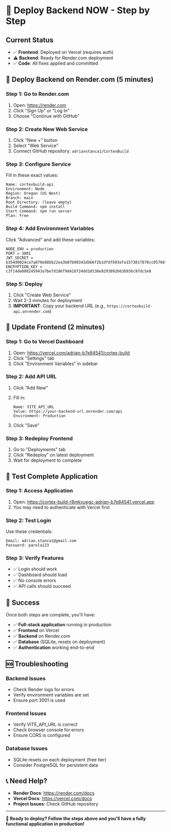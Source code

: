 # 🚀 Deploy Backend NOW - Step by Step

## Current Status

- ✅ **Frontend**: Deployed on Vercel (requires auth)
- ⚠️ **Backend**: Ready for Render.com deployment
- ✅ **Code**: All fixes applied and committed

## 🎯 Deploy Backend on Render.com (5 minutes)

### Step 1: Go to Render.com

1. Open: <https://render.com>
2. Click "Sign Up" or "Log In"
3. Choose "Continue with GitHub"

### Step 2: Create New Web Service

1. Click "New +" button
2. Select "Web Service"
3. Connect GitHub repository: `adrianstanca1/CortexBuild`

### Step 3: Configure Service

Fill in these exact values:

```
Name: cortexbuild-api
Environment: Node
Region: Oregon (US West)
Branch: main
Root Directory: (leave empty)
Build Command: npm install
Start Command: npm run server
Plan: Free
```

### Step 4: Add Environment Variables

Click "Advanced" and add these variables:

```
NODE_ENV = production
PORT = 3001
JWT_SECRET = b354d0024ca7a870e88bb22ea3b07b00342db66f2b1dfdfb93efa157381f878cc05766f58c639cbe8b07b5d2539d59dd180d02f1d3f798ff62f41980e6e1bb2f
ENCRYPTION_KEY = c3f14de008245943a7be7d186f9d418f24dd10538e92930926636936c97dc5e8
```

### Step 5: Deploy

1. Click "Create Web Service"
2. Wait 2-3 minutes for deployment
3. **IMPORTANT**: Copy your backend URL (e.g., `https://cortexbuild-api.onrender.com`)

## 🔄 Update Frontend (2 minutes)

### Step 1: Go to Vercel Dashboard

1. Open: <https://vercel.com/adrian-b7e84541/cortex-build>
2. Click "Settings" tab
3. Click "Environment Variables" in sidebar

### Step 2: Add API URL

1. Click "Add New"
2. Fill in:

   ```
   Name: VITE_API_URL
   Value: https://your-backend-url.onrender.com/api
   Environment: Production
   ```

3. Click "Save"

### Step 3: Redeploy Frontend

1. Go to "Deployments" tab
2. Click "Redeploy" on latest deployment
3. Wait for deployment to complete

## 🧪 Test Complete Application

### Step 1: Access Application

1. Open: <https://cortex-build-r8mkvuegc-adrian-b7e84541.vercel.app>
2. You may need to authenticate with Vercel first

### Step 2: Test Login

Use these credentials:

```
Email: adrian.stanca1@gmail.com
Password: parola123
```

### Step 3: Verify Features

- ✅ Login should work
- ✅ Dashboard should load
- ✅ No console errors
- ✅ API calls should succeed

## 🎉 Success

Once both steps are complete, you'll have:

- ✅ **Full-stack application** running in production
- ✅ **Frontend** on Vercel
- ✅ **Backend** on Render.com
- ✅ **Database** (SQLite, resets on deployment)
- ✅ **Authentication** working end-to-end

## 🆘 Troubleshooting

### Backend Issues

- Check Render logs for errors
- Verify environment variables are set
- Ensure port 3001 is used

### Frontend Issues

- Verify VITE_API_URL is correct
- Check browser console for errors
- Ensure CORS is configured

### Database Issues

- SQLite resets on each deployment (free tier)
- Consider PostgreSQL for persistent data

## 📞 Need Help?

- **Render Docs**: <https://render.com/docs>
- **Vercel Docs**: <https://vercel.com/docs>
- **Project Issues**: Check GitHub repository

---

**🚀 Ready to deploy? Follow the steps above and you'll have a fully functional application in production!**
